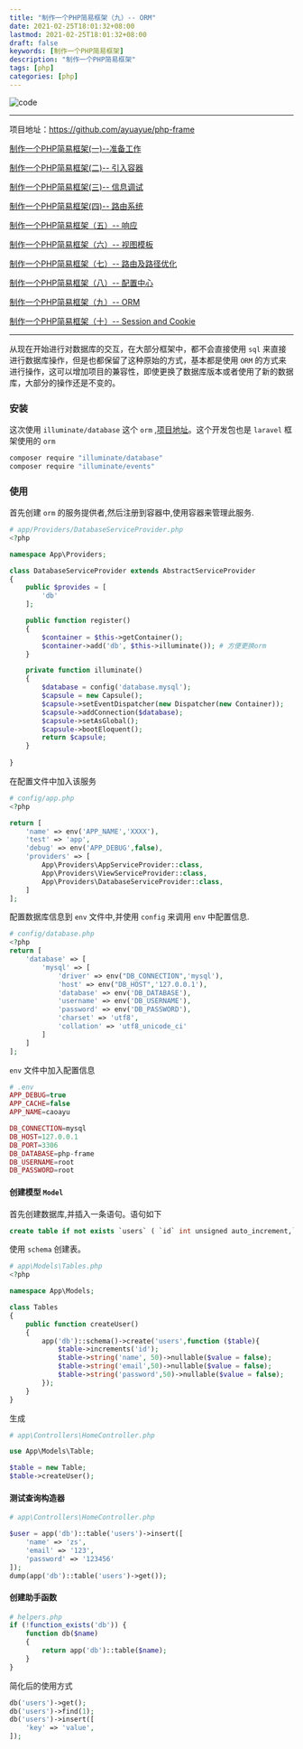 ```yaml
---
title: "制作一个PHP简易框架（九）-- ORM"
date: 2021-02-25T18:01:32+08:00
lastmod: 2021-02-25T18:01:32+08:00
draft: false
keywords: [制作一个PHP简易框架]
description: "制作一个PHP简易框架"
tags: [php]
categories: [php]
---
```


![code](https://images.pexels.com/photos/270348/pexels-photo-270348.jpeg?auto=compress&cs=tinysrgb&dpr=2&w=500)

----

项目地址：https://github.com/ayuayue/php-frame

[制作一个PHP简易框架(一)--准备工作](https://blog.caoayu.top/post/php-frame01)

[制作一个PHP简易框架(二)-- 引入容器](https://blog.caoayu.top/post/php-frame02)

[制作一个PHP简易框架(三)-- 信息调试](https://blog.caoayu.top/post/php-frame03)

[制作一个PHP简易框架(四)-- 路由系统](https://blog.caoayu.top/post/php-frame04)

[制作一个PHP简易框架（五）-- 响应](https://blog.caoayu.top/post/php-frame05)

[制作一个PHP简易框架（六）-- 视图模板](https://blog.caoayu.top/post/php-frame06)

[制作一个PHP简易框架（七）-- 路由及路径优化](https://blog.caoayu.top/post/php-frame07)

[制作一个PHP简易框架（八）-- 配置中心](https://blog.caoayu.top/post/php-frame08)

[制作一个PHP简易框架（九）-- ORM](https://blog.caoayu.top/post/php-frame09)

[制作一个PHP简易框架（十）-- Session and Cookie](https://blog.caoayu.top/post/php-frame10)

----

从现在开始进行对数据库的交互，在大部分框架中，都不会直接使用 `sql` 来直接进行数据库操作，但是也都保留了这种原始的方式，基本都是使用 `ORM` 的方式来进行操作，这可以增加项目的兼容性，即使更换了数据库版本或者使用了新的数据库，大部分的操作还是不变的。

### 安装

这次使用 `illuminate/database` 这个 `orm` ,[项目地址](https://packagist.org/packages/illuminate/database)。这个开发包也是 `laravel` 框架使用的 `orm`

```bash
composer require "illuminate/database"
composer require "illuminate/events"
```

### 使用

首先创建 `orm` 的服务提供者,然后注册到容器中,使用容器来管理此服务.

```php
# app/Providers/DatabaseServiceProvider.php
<?php

namespace App\Providers;

class DatabaseServiceProvider extends AbstractServiceProvider
{
    public $provides = [
        'db'
    ];

    public function register()
    {
        $container = $this->getContainer();
        $container->add('db', $this->illuminate()); # 方便更换orm
    }

    private function illuminate()
    {
        $database = config('database.mysql');
        $capsule = new Capsule();
        $capsule->setEventDispatcher(new Dispatcher(new Container));
        $capsule->addConnection($database);
        $capsule->setAsGlobal();
        $capsule->bootEloquent();
        return $capsule;
    }
    
}
```

在配置文件中加入该服务

```php
# config/app.php
<?php

return [
    'name' => env('APP_NAME','XXXX'),
    'test' => 'app',
    'debug' => env('APP_DEBUG',false),
    'providers' => [
        App\Providers\AppServiceProvider::class,
        App\Providers\ViewServiceProvider::class,
        App\Providers\DatabaseServiceProvider::class,
    ]
];
```

配置数据库信息到 `env` 文件中,并使用 `config` 来调用 `env` 中配置信息.

```php
# config/database.php
<?php
return [
    'database' => [
        'mysql' => [
            'driver' => env("DB_CONNECTION",'mysql'),
            'host' => env("DB_HOST",'127.0.0.1'),
            'database' => env('DB_DATABASE'),
            'username' => env('DB_USERNAME'),
            'password' => env('DB_PASSWORD'),
            'charset' => 'utf8',
            'collation' => 'utf8_unicode_ci'
        ]
    ]
];
```

`env` 文件中加入配置信息

```php
# .env
APP_DEBUG=true
APP_CACHE=false
APP_NAME=caoayu

DB_CONNECTION=mysql
DB_HOST=127.0.0.1
DB_PORT=3306
DB_DATABASE=php-frame
DB_USERNAME=root
DB_PASSWORD=root

```

#### 创建模型 `Model`

首先创建数据库,并插入一条语句。语句如下

```sql
create table if not exists `users` ( `id` int unsigned auto_increment,`email` varchar(50) not null,`name` varchar(50) not null,`password` varchar(64) not null,primary key (`id`)) engine=innodb default charset=utf8;
```

使用 `schema` 创建表。

```php
# app\Models\Tables.php
<?php

namespace App\Models;

class Tables
{
    public function createUser()
    {
        app('db')::schema()->create('users',function ($table){
            $table->increments('id');
            $table->string('name', 50)->nullable($value = false);
            $table->string('email',50)->nullable($value = false);
            $table->string('password',50)->nullable($value = false);
        });
    }
}
```

生成

```php
# app\Controllers\HomeController.php

use App\Models\Table;

$table = new Table;
$table->createUser();
```

#### 测试查询构造器

```php
# app\Controllers\HomeController.php

$user = app('db')::table('users')->insert([
    'name' => 'zs',
    'email' => '123',
    'password' => '123456'
]);
dump(app('db')::table('users')->get());
```

#### 创建助手函数

```php
# helpers.php
if (!function_exists('db')) {
    function db($name)
    {
        return app('db')::table($name);
    }
}
```

简化后的使用方式

```php
db('users')->get();
db('users')->find(1);
db('users')->insert([
    'key' => 'value',
]);
```




